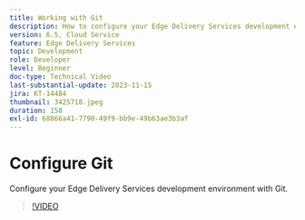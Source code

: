 ```yaml
---
title: Working with Git
description: How to configure your Edge Delivery Services development environment with Git.
version: 6.5, Cloud Service
feature: Edge Delivery Services
topic: Development
role: Developer
level: Beginner
doc-type: Technical Video
last-substantial-update: 2023-11-15
jira: KT-14484
thumbnail: 3425718.jpeg
duration: 158
exl-id: 68866a41-7790-49f9-bb9e-49b63ae3b3af
---
```

# Configure Git

Configure your Edge Delivery Services development environment with Git.

>[!VIDEO](https://video.tv.adobe.com/v/3425718/?learn=on)
